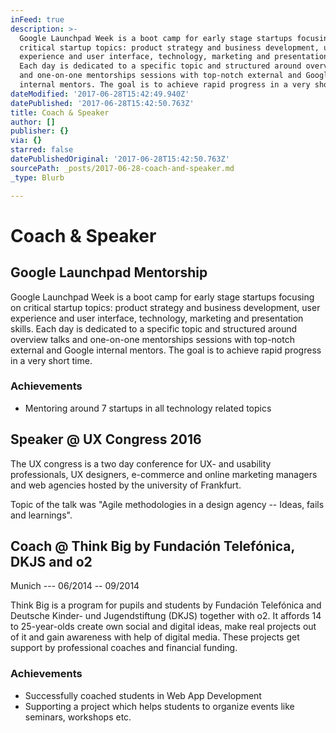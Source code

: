 ```yaml
---
inFeed: true
description: >-
  Google Launchpad Week is a boot camp for early stage startups focusing on
  critical startup topics: product strategy and business development, user
  experience and user interface, technology, marketing and presentation skills.
  Each day is dedicated to a specific topic and structured around overview talks
  and one-on-one mentorships sessions with top-notch external and Google
  internal mentors. The goal is to achieve rapid progress in a very short time.
dateModified: '2017-06-28T15:42:49.940Z'
datePublished: '2017-06-28T15:42:50.763Z'
title: Coach & Speaker
author: []
publisher: {}
via: {}
starred: false
datePublishedOriginal: '2017-06-28T15:42:50.763Z'
sourcePath: _posts/2017-06-28-coach-and-speaker.md
_type: Blurb

---
```

# Coach & Speaker

## Google Launchpad Mentorship

Google Launchpad Week is a boot camp for early stage startups focusing on critical startup topics: product strategy and business development, user experience and user interface, technology, marketing and presentation skills. Each day is dedicated to a specific topic and structured around overview talks and one-on-one mentorships sessions with top-notch external and Google internal mentors. The goal is to achieve rapid progress in a very short time.

### Achievements

* Mentoring around 7 startups in all technology related topics

## Speaker @ UX Congress 2016

The UX congress is a two day conference for UX- and usability professionals, UX designers, e-commerce and online marketing managers and web agencies hosted by the university of Frankfurt.

Topic of the talk was "Agile methodologies in a design agency -- Ideas, fails and learnings".

## Coach @ Think Big by Fundación Telefónica, DKJS and o2

Munich --- 06/2014 -- 09/2014

Think Big is a program for pupils and students by Fundación Telefónica and Deutsche Kinder- und Jugendstiftung (DKJS) together with o2\. It affords 14 to 25-year-olds create own social and digital ideas, make real projects out of it and gain awareness with help of digital media. These projects get support by professional coaches and financial funding.

### Achievements

* Successfully coached students in Web App Development
* Supporting a project which helps students to organize events like seminars, workshops etc.